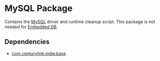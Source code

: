 # MySQL Package

Contains the [MySQL]() driver and runtime cleanup script.
This package is not needed for [Embedded DB](https://github.com/CenturyLinkCloud/mdw/blob/master/mdw-workflow/assets/com/centurylink/mdw/db/readme.md). 
  
## Dependencies
  - [com.centurylink.mdw.base](https://github.com/CenturyLinkCloud/mdw/blob/master/mdw-workflow/assets/com/centurylink/mdw/base/readme.md)
  

